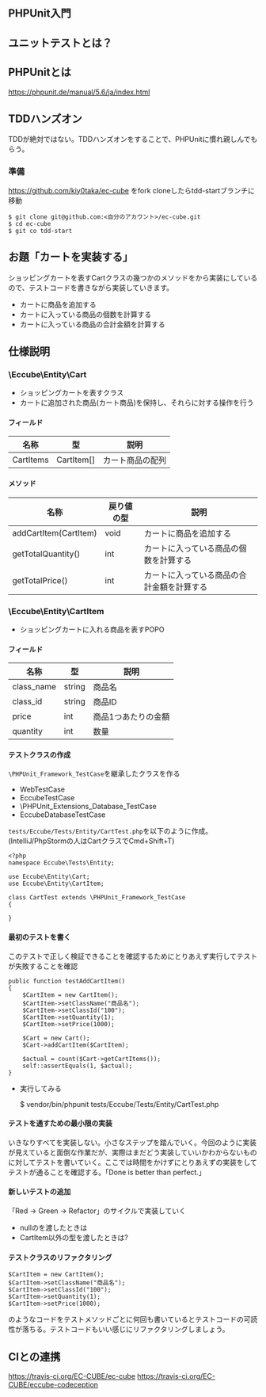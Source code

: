 ## PHPUnit入門

## ユニットテストとは？

## PHPUnitとは

https://phpunit.de/manual/5.6/ja/index.html

## TDDハンズオン

TDDが絶対ではない。TDDハンズオンをすることで、PHPUnitに慣れ親しんでもらう。

### 準備
https://github.com/kiy0taka/ec-cube をfork
cloneしたらtdd-startブランチに移動

    $ git clone git@github.com:<自分のアカウント>/ec-cube.git
    $ cd ec-cube
    $ git co tdd-start

## お題「カートを実装する」
ショッピングカートを表すCartクラスの幾つかのメソッドをから実装にしているので、テストコードを書きながら実装していきます。

- カートに商品を追加する
- カートに入っている商品の個数を計算する
- カートに入っている商品の合計金額を計算する

## 仕様説明

### \Eccube\Entity\Cart
- ショッピングカートを表すクラス
- カートに追加された商品(カート商品)を保持し、それらに対する操作を行う

#### フィールド

|名称|型|説明|
|-|-|-|
|CartItems|CartItem[]|カート商品の配列|

#### メソッド

|名称|戻り値の型|説明|
|-|-|-|
|addCartItem(CartItem)|void|カートに商品を追加する|
|getTotalQuantity()|int|カートに入っている商品の個数を計算する|
|getTotalPrice()|int|カートに入っている商品の合計金額を計算する|


### \Eccube\Entity\CartItem
- ショッピングカートに入れる商品を表すPOPO

#### フィールド
|名称|型|説明|
|-|-|-|
|class_name|string|商品名|
|class_id|string|商品ID|
|price|int|商品1つあたりの金額|
|quantity|int|数量|



#### テストクラスの作成
`\PHPUnit_Framework_TestCase`を継承したクラスを作る

- WebTestCase
- EccubeTestCase
- \PHPUnit_Extensions_Database_TestCase
- EccubeDatabaseTestCase

`tests/Eccube/Tests/Entity/CartTest.php`を以下のように作成。(IntelliJ/PhpStormの人はCartクラスでCmd+Shift+T)

    <?php
    namespace Eccube\Tests\Entity;

    use Eccube\Entity\Cart;
    use Eccube\Entity\CartItem;

    class CartTest extends \PHPUnit_Framework_TestCase
    {

    }


#### 最初のテストを書く
このテストで正しく検証できることを確認するためにとりあえず実行してテストが失敗することを確認

    public function testAddCartItem()
    {
        $CartItem = new CartItem();
        $CartItem->setClassName("商品名");
        $CartItem->setClassId("100");
        $CartItem->setQuantity(1);
        $CartItem->setPrice(1000);

        $Cart = new Cart();
        $Cart->addCartItem($CartItem);

        $actual = count($Cart->getCartItems());
        self::assertEquals(1, $actual);
    }

- 実行してみる


    $ vendor/bin/phpunit tests/Eccube/Tests/Entity/CartTest.php


#### テストを通すための最小限の実装
いきなりすべてを実装しない。小さなステップを踏んでいく。今回のように実装が見えていると面倒な作業だが、実際はまだどう実装していいかわからないものに対してテストを書いていく。ここでは時間をかけずにとりあえずの実装をしてテストが通ることを確認する。「Done is better than perfect.」

#### 新しいテストの追加
「Red -> Green -> Refactor」のサイクルで実装していく

 - nullのを渡したときは
 - CartItem以外の型を渡したときは?

#### テストクラスのリファクタリング

    $CartItem = new CartItem();
    $CartItem->setClassName("商品名");
    $CartItem->setClassId("100");
    $CartItem->setQuantity(1);
    $CartItem->setPrice(1000);

のようなコードをテストメソッドごとに何回も書いているとテストコードの可読性が落ちる。テストコードもいい感じにリファクタリングしましょう。


## CIとの連携
https://travis-ci.org/EC-CUBE/ec-cube
https://travis-ci.org/EC-CUBE/eccube-codeception
